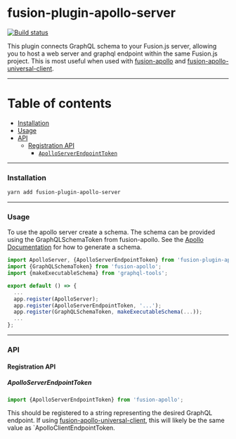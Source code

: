 # fusion-plugin-apollo-server

[![Build status](https://badge.buildkite.com/c931c046e7af2b778aaa22cc9de5255c5ba012aedc63feb595.svg?branch=master)](https://buildkite.com/uberopensource/fusion-plugin-apollo-server)

This plugin connects GraphQL schema to your Fusion.js server, allowing you to host a web server and graphql endpoint within the same Fusion.js project. This is most useful when used with [fusion-apollo](https://github.com/fusionjs/fusion-apollo) and [fusion-apollo-universal-client](https://github.com/fusionjs/fusion-apollo-universal-client).

---

# Table of contents

* [Installation](#installation)
* [Usage](#usage)
* [API](#api)
  * [Registration API](#registration-api)
    * [`ApolloServerEndpointToken`](#apolloserverendpointtoken)

---

### Installation

```sh
yarn add fusion-plugin-apollo-server
```

---

### Usage

To use the apollo server create a schema. The schema can be provided using the GraphQLSchemaToken from fusion-apollo.
See the [Apollo Documentation](https://www.apollographql.com/docs/graphql-tools/generate-schema.html) for how to generate a schema.

```js
import ApolloServer, {ApolloServerEndpointToken} from 'fusion-plugin-apollo-server';
import {GraphQLSchemaToken} from 'fusion-apollo';
import {makeExecutableSchema} from 'graphql-tools';

export default () => {
  ...
  app.register(ApolloServer);
  app.register(ApolloServerEndpointToken, '...');
  app.register(GraphQLSchemaToken, makeExecutableSchema(...));
  ...
};
```

---

### API

#### Registration API

##### ApolloServerEndpointToken

```js
import {ApolloServerEndpointToken} from 'fusion-apollo';
```

This should be registered to a string representing the desired GraphQL endpoint. If using [fusion-apollo-universal-client](https://github.com/fusionjs/fusion-apollo-universal-client), this will likely be the same value as `ApolloClientEndpointToken.

